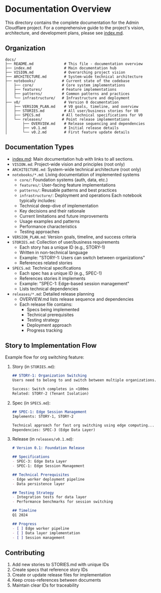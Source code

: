 # Documentation Overview

This directory contains the complete documentation for the Admin Cloudflare project. For a comprehensive guide to the project's vision, architecture, and development plans, please see [index.md](index.md).

## Organization

```
docs/
├── README.md              # This file - documentation overview
├── index.md               # Main documentation hub
├── VISION.md              # Overarching project vision
├── ARCHITECTURE.md        # System-wide technical architecture
├── notebooks/            # Current state of the codebase
│   ├── core/             # Core system implementations
│   ├── features/         # Feature implementations
│   ├── patterns/         # Common patterns and practices
│   └── infrastructure/   # Infrastructure and deployment
├── v0/                    # Version 0 documentation
│   ├── VERSION_PLAN.md    # V0 goals, timeline, and overview
│   ├── STORIES.md         # All user/business stories for V0
│   ├── SPECS.md          # All technical specifications for V0
│   └── releases/         # Point release implementations
│       ├── OVERVIEW.md    # Release sequencing and dependencies
│       ├── v0.1.md        # Initial release details
│       └── v0.2.md        # First feature update details
```

## Documentation Types

- [index.md](index.md): Main documentation hub with links to all sections.
- `VISION.md`: Project-wide vision and principles (root only)
- `ARCHITECTURE.md`: System-wide technical architecture (root only)
- `notebooks/*.md`: Living documentation of implemented systems
  - `core/`: Foundation systems (auth, data, etc.)
  - `features/`: User-facing feature implementations
  - `patterns/`: Reusable patterns and best practices
  - `infrastructure/`: Deployment and operations
  Each notebook typically includes:
  - Technical deep-dive of implementation
  - Key decisions and their rationale
  - Current limitations and future improvements
  - Usage examples and patterns
  - Performance characteristics
  - Testing approaches
- `VERSION_PLAN.md`: Version goals, timeline, and success criteria
- `STORIES.md`: Collection of user/business requirements
  - Each story has a unique ID (e.g., STORY-1)
  - Written in non-technical language
  - Example: "STORY-1: Users can switch between organizations"
  - References related stories
- `SPECS.md`: Technical specifications
  - Each spec has a unique ID (e.g., SPEC-1)
  - References stories it implements
  - Example: "SPEC-1: Edge-based session management"
  - Lists technical dependencies
- `releases/*.md`: Detailed release planning
  - OVERVIEW.md lists release sequence and dependencies
  - Each release file contains:
    - Specs being implemented
    - Technical prerequisites
    - Testing strategy
    - Deployment approach
    - Progress tracking

## Story to Implementation Flow

Example flow for org switching feature:

1. Story (in `STORIES.md`):
   ```md
   ## STORY-1: Organization Switching
   Users need to belong to and switch between multiple organizations.
   
   Success: Switch completes in <100ms
   Related: STORY-2 (Tenant Isolation)
   ```

2. Spec (in `SPECS.md`):
   ```md
   ## SPEC-1: Edge Session Management
   Implements: STORY-1, STORY-2
   
   Technical approach for fast org switching using edge computing...
   Dependencies: SPEC-3 (Edge Data Layer)
   ```

3. Release (in `releases/v0.1.md`):
   ```md
   # Version 0.1: Foundation Release
   
   ## Specifications
   - SPEC-3: Edge Data Layer
   - SPEC-1: Edge Session Management
   
   ## Technical Prerequisites
   - Edge worker deployment pipeline
   - Data persistence layer
   
   ## Testing Strategy
   - Integration tests for data layer
   - Performance benchmarks for session switching
   
   ## Timeline
   Q1 2024
   
   ## Progress
   - [ ] Edge worker pipeline
   - [ ] Data layer implementation
   - [ ] Session management
   ```

## Contributing

1. Add new stories to STORIES.md with unique IDs
2. Create specs that reference story IDs
3. Create or update release files for implementation
4. Keep cross-references between documents
5. Maintain clear IDs for traceability